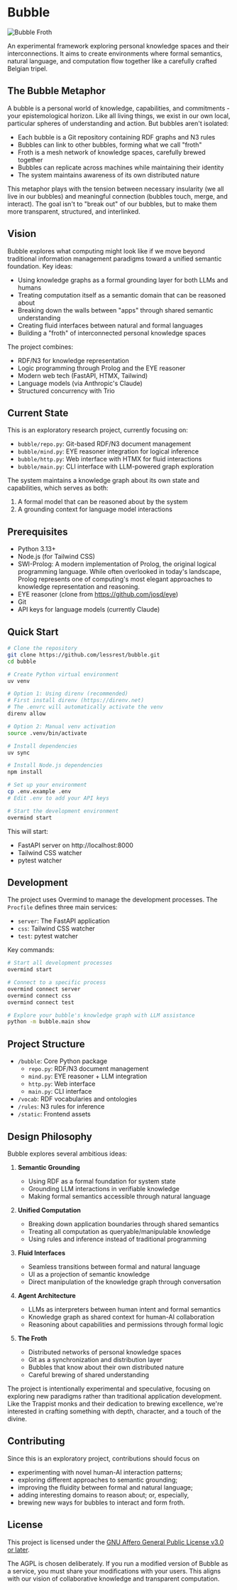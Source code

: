 # Bubble

![Bubble Froth](froth.jpg)

An experimental framework exploring personal knowledge spaces and their interconnections. It aims to create environments where formal semantics, natural language, and computation flow together like a carefully crafted Belgian tripel.

## The Bubble Metaphor

A bubble is a personal world of knowledge, capabilities, and commitments - your epistemological horizon. Like all living things, we exist in our own local, particular spheres of understanding and action. But bubbles aren't isolated:

- Each bubble is a Git repository containing RDF graphs and N3 rules
- Bubbles can link to other bubbles, forming what we call "froth"
- Froth is a mesh network of knowledge spaces, carefully brewed together
- Bubbles can replicate across machines while maintaining their identity
- The system maintains awareness of its own distributed nature

This metaphor plays with the tension between necessary insularity (we all live in our bubbles) and meaningful connection (bubbles touch, merge, and interact). The goal isn't to "break out" of our bubbles, but to make them more transparent, structured, and interlinked.

## Vision

Bubble explores what computing might look like if we move beyond traditional information management paradigms toward a unified semantic foundation. Key ideas:

- Using knowledge graphs as a formal grounding layer for both LLMs and humans
- Treating computation itself as a semantic domain that can be reasoned about
- Breaking down the walls between "apps" through shared semantic understanding
- Creating fluid interfaces between natural and formal languages
- Building a "froth" of interconnected personal knowledge spaces

The project combines:
- RDF/N3 for knowledge representation
- Logic programming through Prolog and the EYE reasoner
- Modern web tech (FastAPI, HTMX, Tailwind)
- Language models (via Anthropic's Claude)
- Structured concurrency with Trio

## Current State

This is an exploratory research project, currently focusing on:

- `bubble/repo.py`: Git-based RDF/N3 document management
- `bubble/mind.py`: EYE reasoner integration for logical inference
- `bubble/http.py`: Web interface with HTMX for fluid interactions
- `bubble/main.py`: CLI interface with LLM-powered graph exploration

The system maintains a knowledge graph about its own state and capabilities, which serves as both:
1. A formal model that can be reasoned about by the system
2. A grounding context for language model interactions

## Prerequisites

- Python 3.13+
- Node.js (for Tailwind CSS)
- SWI-Prolog: A modern implementation of Prolog, the original logical programming language. While often overlooked in today's landscape, Prolog represents one of computing's most elegant approaches to knowledge representation and reasoning.
- EYE reasoner (clone from https://github.com/josd/eye)
- Git
- API keys for language models (currently Claude)

## Quick Start

```bash
# Clone the repository
git clone https://github.com/lessrest/bubble.git
cd bubble

# Create Python virtual environment
uv venv

# Option 1: Using direnv (recommended)
# First install direnv (https://direnv.net)
# The .envrc will automatically activate the venv
direnv allow

# Option 2: Manual venv activation
source .venv/bin/activate

# Install dependencies
uv sync

# Install Node.js dependencies
npm install

# Set up your environment
cp .env.example .env
# Edit .env to add your API keys

# Start the development environment
overmind start
```

This will start:
- FastAPI server on http://localhost:8000
- Tailwind CSS watcher
- pytest watcher

## Development

The project uses Overmind to manage the development processes. The `Procfile` defines three main services:
- `server`: The FastAPI application
- `css`: Tailwind CSS watcher
- `test`: pytest watcher

Key commands:
```bash
# Start all development processes
overmind start

# Connect to a specific process
overmind connect server
overmind connect css
overmind connect test

# Explore your bubble's knowledge graph with LLM assistance
python -m bubble.main show
```

## Project Structure

- `/bubble`: Core Python package
  - `repo.py`: RDF/N3 document management
  - `mind.py`: EYE reasoner + LLM integration
  - `http.py`: Web interface
  - `main.py`: CLI interface
- `/vocab`: RDF vocabularies and ontologies
- `/rules`: N3 rules for inference
- `/static`: Frontend assets

## Design Philosophy

Bubble explores several ambitious ideas:

1. **Semantic Grounding**
   - Using RDF as a formal foundation for system state
   - Grounding LLM interactions in verifiable knowledge
   - Making formal semantics accessible through natural language

2. **Unified Computation**
   - Breaking down application boundaries through shared semantics
   - Treating all computation as queryable/manipulable knowledge
   - Using rules and inference instead of traditional programming

3. **Fluid Interfaces**
   - Seamless transitions between formal and natural language
   - UI as a projection of semantic knowledge
   - Direct manipulation of the knowledge graph through conversation

4. **Agent Architecture**
   - LLMs as interpreters between human intent and formal semantics
   - Knowledge graph as shared context for human-AI collaboration
   - Reasoning about capabilities and permissions through formal logic

5. **The Froth**
   - Distributed networks of personal knowledge spaces
   - Git as a synchronization and distribution layer
   - Bubbles that know about their own distributed nature
   - Careful brewing of shared understanding

The project is intentionally experimental and speculative, focusing on exploring new paradigms rather than traditional application development. Like the Trappist monks and their dedication to brewing excellence, we're interested in crafting something with depth, character, and a touch of the divine.

## Contributing

Since this is an exploratory project, contributions should focus on

- experimenting with novel human-AI interaction patterns;
- exploring different approaches to semantic grounding;
- improving the fluidity between formal and natural language;
- adding interesting domains to reason about; or, especially,
- brewing new ways for bubbles to interact and form froth.

## License

This project is licensed under the [GNU Affero General Public License v3.0 or later](LICENSE.md).

The AGPL is chosen deliberately. If you run a modified version of Bubble as a service, you must share your modifications with your users. This aligns with our vision of collaborative knowledge and transparent computation.
